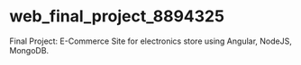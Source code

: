 # web_final_project_8894325
Final Project: E-Commerce Site for electronics store using Angular, NodeJS, MongoDB. 

